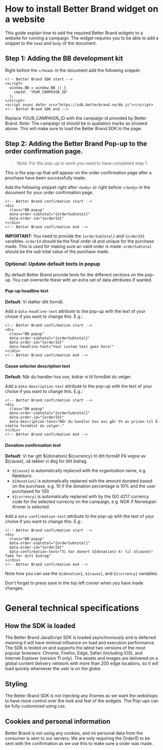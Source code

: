 # How to install Better Brand widget on a website
This guide explain how to add the required Better Brand widgets to a website for running a campaign. The widget requires you to be able to add a snippet to the `head` and `body` of the document.

## Step 1: Adding the BB development kit
Right before the `</head>` in the document add the following snippet:
```
<!-- Better Brand SDK start -->
<script>
  window.BB = window.BB || {
    cmpId: 'YOUR_CAMPAIGN_ID'
  };
</script>
<script async defer src="https://sdk.betterbrand.no/bb.js"></script>
<!-- Better Brand SDK end -->
```
Replace YOUR_CAMPAIGN_ID with the campaign id provided by Better Brand. Note: The campaign id should be in quatation marks as showed above.
This will make sure to load the Better Brand SDK to the page.

## Step 2: Adding the Better Brand Pop-up to the order confirmation page.
> Note: For the pop-up to work you need to have completed step 1.

This is the pop-up that will appear on the order confirmation page after a pruchase have been successfully made.

Add the following snippet right after `<body>` or right before `</body>` in the document for your order confirmation page.

```
<!-- Better Brand confirmation start -->
<div 
  class="BB-popup" 
  data-order-subtotal="{orderSubtotal}" 
  data-order-id="{orderId}"
></div>
<!-- Better Brand confirmation end -->
```
**IMPORTANT:** You need to provide the `{orderSubtotal}` and `{orderId}` varaibles. `orderId` should be the final order id and unique for the purchase made. This is used for making sure an valid order is made. `orderSubtotal` should be the sub total value of the purchase made.

### Optional: Update default texts in popup
By default Better Brand provide texts for the different sections on the pop-up. You can overwrite these with an extra set of data attributes if wanted.

#### Pop-up headline text
**Default**: Vi støtter ditt formål.

Add a `data-headline-text` attribute to the pop-up with the text of your choise if you want to change this. E.g.:
```
<!-- Better Brand confirmation start -->
<div 
  class="BB-popup" 
  data-order-subtotal="{orderSubtotal}" 
  data-order-id="{orderId}"
  data-headline-text="Your custom text goes here!"
></div>
<!-- Better Brand confirmation end -->
```
#### Cause selector description text
**Default**: Når du handler hos oss, bidrar vi til formålet du velger.

Add a `data-description-text` attribute to the pop-up with the text of your choise if you want to change this. E.g.:
```
<!-- Better Brand confirmation start -->
<div 
  class="BB-popup" 
  data-order-subtotal="{orderSubtotal}" 
  data-order-id="{orderId}"
  data-description-text="Når du handler hos oss går 5% av prisen til å støtte formålet du velger."
></div>
<!-- Better Brand confirmation end -->
```
#### Donation confirmation text
**Default**: Vi har gitt ${donation} ${currency} til ditt formål! På vegne av ${cause}, så takker vi deg for ditt bidrag.

- `${cause}` is automatically replaced with the organization name, e.g. Rødekors.
- `${donation}` is automatically replaced with the amount donated based on the purchase, e.g. 10 if the donation percentage is 10% and the user purchased for 100.
- `${currency}` is automatically replaced with by the ISO 4217 currency code for the selected currecny on the campaign, e.g. NOK if Norwegian Kroner is selected.

Add a `data-confirmation-text` attribute to the pop-up with the text of your choise if you want to change this. E.g.:
```
<!-- Better Brand confirmation start -->
<div 
  class="BB-popup" 
  data-order-subtotal="{orderSubtotal}" 
  data-order-id="{orderId}"
  data-confirmation-text="Vi har donert ${donation} kr til ${cause}! Takk for ditt bidrag"
></div>
<!-- Better Brand confirmation end -->
```
Note how you can use the `${donation}`, `${cause}`, and `${currency}` variables.

Don't forget to press save in the top left corner when you have made changes.

# General technical specifications
## How the SDK is loaded
The Better Brand JavaScript SDK is loaded asynchronously and is deferred meaning it will have minimal influence on load and execution performance. The SDK is tested on and supports the latest two versions of the most popular browsers: Chrome, Firefox, Edge, Safari (including iOS), and Internet Explorer (version 11 only). The assets and images are delivered on a global content delivery network with more than 200 edge locations, so it will load quickly whereever the user is on the globe. 

## Styling
The Better Brand SDK is not injecting any iframes as we want the webshops to have more control over the look and feel of the widgets. The Pop-ups can be fully customized using css.

## Cookies and personal information
Better Brand is not using any cookies, and no personal data from the consumer is sent to our servers. We are only requiring the OrderID to be sent with the confirmation as we use this to make sure a order was made.

